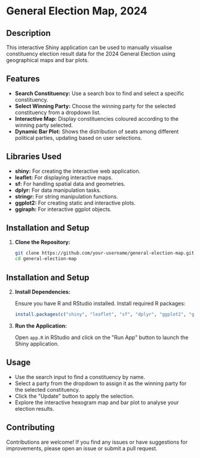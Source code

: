 # General Election Map, 2024

## Description

This interactive Shiny application can be used to manually visualise constituency election result data for the 2024 General Election using geographical maps and bar plots.

## Features

- **Search Constituency:** Use a search box to find and select a specific constituency.
- **Select Winning Party:** Choose the winning party for the selected constituency from a dropdown list.
- **Interactive Map:** Display constituencies coloured according to the winning party selected.
- **Dynamic Bar Plot:** Shows the distribution of seats among different political parties, updating based on user selections.

## Libraries Used

- **shiny:** For creating the interactive web application.
- **leaflet:** For displaying interactive maps.
- **sf:** For handling spatial data and geometries.
- **dplyr:** For data manipulation tasks.
- **stringr:** For string manipulation functions.
- **ggplot2:** For creating static and interactive plots.
- **ggiraph:** For interactive ggplot objects.

## Installation and Setup

1. **Clone the Repository:**

   ```bash
   git clone https://github.com/your-username/general-election-map.git
   cd general-election-map

## Installation and Setup

2. **Install Dependencies:**

   Ensure you have R and RStudio installed. Install required R packages:

   ```r
   install.packages(c("shiny", "leaflet", "sf", "dplyr", "ggplot2", "ggiraph"))

3. **Run the Application:**

   Open `app.R` in RStudio and click on the "Run App" button to launch the Shiny application.

## Usage

- Use the search input to find a constituency by name.
- Select a party from the dropdown to assign it as the winning party for the selected constituency.
- Click the "Update" button to apply the selection.
- Explore the interactive hexogram map and bar plot to analyse your election results.

## Contributing

Contributions are welcome! If you find any issues or have suggestions for improvements, please open an issue or submit a pull request.
